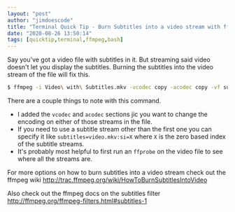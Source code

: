 ```yaml
---
layout: "post"
author: "jimdoescode"
title: "Terminal Quick Tip - Burn Subtitles into a video stream with ffmpeg"
date: "2020-08-26 13:50:14"
tags: [quicktip,terminal,ffmpeg,bash]
---
```


Say you've got a video file with subtitles in it. But streaming said video doesn't let you display the subtitles. Burning the subtitles into the video stream of the file will fix this.

```sh
$ ffmpeg -i Video\ with\ Subtitles.mkv -vcodec copy -acodec copy -vf subtitles=Video\ with\ Subtitles.mkv New\ Video\ with\ Subtitles.mkv
```

There are a couple things to note with this command.
 * I added the `vcodec` and `acodec` sections jic you want to change the encoding on either of those streams in the file.
 * If you need to use a subtitle stream other than the first one you can specify it like `subtitles=video.mkv:si=X` where `X` is the zero based index of the subtitle streams.  
 * It's probably most helpful to first run an `ffprobe` on the video file to see where all the streams are.

For more options on how to burn subtitles into a video stream check out the ffmpeg wiki http://trac.ffmpeg.org/wiki/HowToBurnSubtitlesIntoVideo

Also check out the ffmpeg docs on the subtitles filter http://ffmpeg.org/ffmpeg-filters.html#subtitles-1
